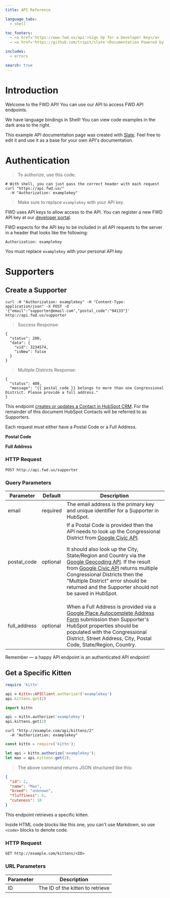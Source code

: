 ```yaml
---
title: API Reference

language_tabs:
  - shell

toc_footers:
  - <a href='https://www.fwd.us/api'>Sign Up for a Developer Key</a>
  - <a href='https://github.com/tripit/slate'>Documentation Powered by Slate</a>

includes:
  - errors

search: true
---
```


# Introduction

Welcome to the FWD API! You can use our API to access FWD API endpoints.

We have language bindings in Shell! You can view code examples in the dark area to the right.

This example API documentation page was created with [Slate](https://github.com/tripit/slate). Feel free to edit it and use it as a base for your own API's documentation.

# Authentication

> To authorize, use this code:


```shell
# With shell, you can just pass the correct header with each request
curl "https://api.fwd.us/"
  -H "Authorization: examplekey"
```

> Make sure to replace `examplekey` with your API key.

FWD uses API keys to allow access to the API. You can register a new FWD API key at our [developer portal](https://www.fwd.us/api).

FWD expects for the API key to be included in all API requests to the server in a header that looks like the following:

`Authorization: examplekey`

<aside class="notice">
You must replace <code>examplekey</code> with your personal API key.
</aside>

# Supporters

## Create a Supporter

```shell
curl -H "Authorization: examplekey" -H "Content-Type: application/json" -X POST -d '{"email":"supporter@email.com","postal_code":"94133"}' http://api.fwd.us/supporter
```

> Success Response:

```shell
{
  "status": 200,
  "data": {
    "vid": 3234574,
    "isNew": false
  }
}
```

> Multiple Districts Response:

```shell
{
  "status": 400,
  "message": "{{ postal_code }} belongs to more than one Congressional District. Please provide a full address."
}
```

This endpoint [creates or updates a Contact in HubSpot CRM](https://developers.hubspot.com/docs/methods/contacts/create_or_update). For the remainder of this document HubSpot Contacts will be referred to as Supporters.

Each request must either have a Postal Code or a Full Address.

**Postal Code**



**Full Address**



### HTTP Request

`POST http://api.fwd.us/supporter`

### Query Parameters

Parameter | Default | Description
--------- | ------- | -----------
email | required | The email address is the primary key and unique identifier for a Supporter in HubSpot.
postal_code | optional | If a Postal Code is provided then the API needs to look up the Congressional District from [Google Civic API](https://developers.google.com/civic-information/).<p>It should also look up the City, State/Region and Country via the [Google Geocoding API](https://developers.google.com/maps/documentation/geocoding/start?csw=1). If the result from [Google Civic API](https://developers.google.com/civic-information/) returns multiple Congressional Districts then the "Multiple District" error should be returned and the Supporter should not be saved in HubSpot.
full_address | optional | When a Full Address is provided via a [Google Place Autocomplete Address Form](https://developers.google.com/maps/documentation/javascript/examples/places-autocomplete-addressform) submission then Supporter's HubSpot properties should be populated with the Congressional District, Street Address, City, Postal Code, State/Region, Country.

<aside class="success">
Remember — a happy API endpoint is an authenticated API endpoint!
</aside>

## Get a Specific Kitten

```ruby
require 'kittn'

api = Kittn::APIClient.authorize!('examplekey')
api.kittens.get(2)
```

```python
import kittn

api = kittn.authorize('examplekey')
api.kittens.get(2)
```

```shell
curl "http://example.com/api/kittens/2"
  -H "Authorization: examplekey"
```

```javascript
const kittn = require('kittn');

let api = kittn.authorize('examplekey');
let max = api.kittens.get(2);
```

> The above command returns JSON structured like this:

```json
{
  "id": 2,
  "name": "Max",
  "breed": "unknown",
  "fluffiness": 5,
  "cuteness": 10
}
```

This endpoint retrieves a specific kitten.

<aside class="warning">Inside HTML code blocks like this one, you can't use Markdown, so use <code>&lt;code&gt;</code> blocks to denote code.</aside>

### HTTP Request

`GET http://example.com/kittens/<ID>`

### URL Parameters

Parameter | Description
--------- | -----------
ID | The ID of the kitten to retrieve

